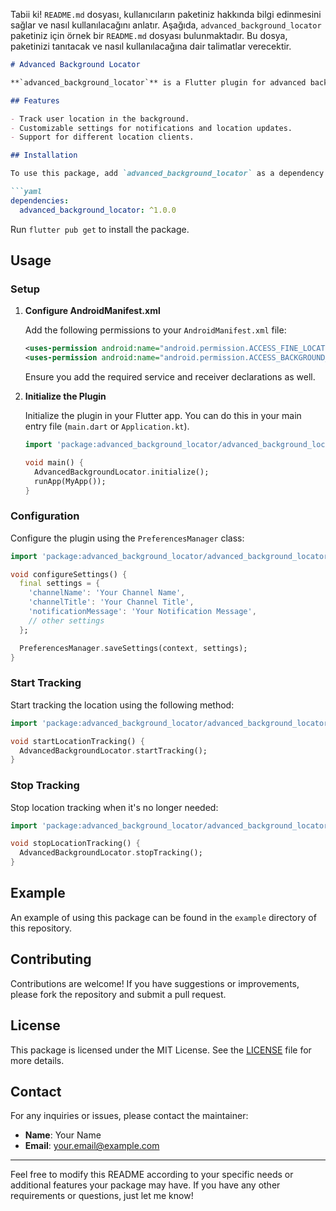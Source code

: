 Tabii ki! `README.md` dosyası, kullanıcıların paketiniz hakkında bilgi edinmesini sağlar ve nasıl kullanılacağını anlatır. Aşağıda, `advanced_background_locator` paketiniz için örnek bir `README.md` dosyası bulunmaktadır. Bu dosya, paketinizi tanıtacak ve nasıl kullanılacağına dair talimatlar verecektir.

```markdown
# Advanced Background Locator

**`advanced_background_locator`** is a Flutter plugin for advanced background location tracking. This package provides functionalities to track user location even when the app is running in the background.

## Features

- Track user location in the background.
- Customizable settings for notifications and location updates.
- Support for different location clients.

## Installation

To use this package, add `advanced_background_locator` as a dependency in your `pubspec.yaml` file:

```yaml
dependencies:
  advanced_background_locator: ^1.0.0
```

Run `flutter pub get` to install the package.

## Usage

### Setup

1. **Configure AndroidManifest.xml**

   Add the following permissions to your `AndroidManifest.xml` file:

   ```xml
   <uses-permission android:name="android.permission.ACCESS_FINE_LOCATION"/>
   <uses-permission android:name="android.permission.ACCESS_BACKGROUND_LOCATION"/>
   ```

   Ensure you add the required service and receiver declarations as well.

2. **Initialize the Plugin**

   Initialize the plugin in your Flutter app. You can do this in your main entry file (`main.dart` or `Application.kt`).

   ```dart
   import 'package:advanced_background_locator/advanced_background_locator.dart';

   void main() {
     AdvancedBackgroundLocator.initialize();
     runApp(MyApp());
   }
   ```

### Configuration

Configure the plugin using the `PreferencesManager` class:

```dart
import 'package:advanced_background_locator/advanced_background_locator.dart';

void configureSettings() {
  final settings = {
    'channelName': 'Your Channel Name',
    'channelTitle': 'Your Channel Title',
    'notificationMessage': 'Your Notification Message',
    // other settings
  };

  PreferencesManager.saveSettings(context, settings);
}
```

### Start Tracking

Start tracking the location using the following method:

```dart
import 'package:advanced_background_locator/advanced_background_locator.dart';

void startLocationTracking() {
  AdvancedBackgroundLocator.startTracking();
}
```

### Stop Tracking

Stop location tracking when it's no longer needed:

```dart
import 'package:advanced_background_locator/advanced_background_locator.dart';

void stopLocationTracking() {
  AdvancedBackgroundLocator.stopTracking();
}
```

## Example

An example of using this package can be found in the `example` directory of this repository.

## Contributing

Contributions are welcome! If you have suggestions or improvements, please fork the repository and submit a pull request.

## License

This package is licensed under the MIT License. See the [LICENSE](LICENSE) file for more details.

## Contact

For any inquiries or issues, please contact the maintainer:

- **Name**: Your Name
- **Email**: your.email@example.com

---

Feel free to modify this README according to your specific needs or additional features your package may have. If you have any other requirements or questions, just let me know!
```